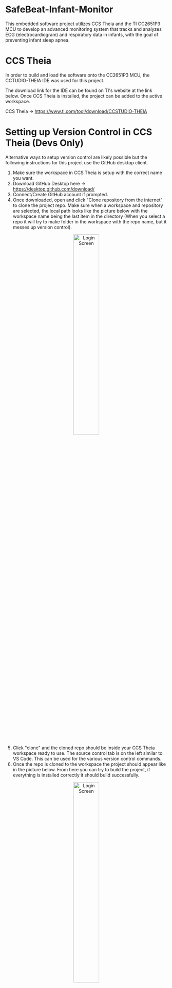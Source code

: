 # SafeBeat-Infant-Monitor
 This embedded software project utilizes CCS Theia and the TI CC2651P3 MCU to develop an advanced monitoring system that tracks and analyzes ECG (electrocardiogram) and respiratory data in infants, with the goal of preventing infant sleep apnea.  

# CCS Theia
In order to build and load the software onto the CC2651P3 MCU, the CCTUDIO-THEIA IDE was used for this project.  

The download link for the IDE can be found on TI's website at the link below. Once CCS Theia is installed, the project can be added to the active workspace.  

CCS Theia -> https://www.ti.com/tool/download/CCSTUDIO-THEIA  

# Setting up Version Control in CCS Theia (Devs Only)
Alternative ways to setup version control are likely possible but the following instructions for this project use the GitHub desktop client.
1. Make sure the workspace in CCS Theia is setup with the correct name you want.
2. Download GitHub Desktop here -> https://desktop.github.com/download/
3. Connect/Create GitHub account if prompted.
4. Once downloaded, open and click "Clone repository from the internet" to clone the project repo. Make sure when a workspace and repository are selected, the local path looks like the picture below with the workspace name being the last item in the directory (When you select a repo it will try to make folder in the workspace with the repo name, but it messes up version control).

<p align="center">
<img src=https://i.imgur.com/EB93kvP.png height="40%" width="40%" alt="Login Screen"/>
<br />
<br />

 5. Click "clone" and the cloned repo should be inside your CCS Theia workspace ready to use. The source control tab is on the left similar to VS Code. This can be used for the various version control commands.  
 6. Once the repo is cloned to the workspace the project should appear like in the picture below. From here you can try to build the project, if everything is installed correctly it should build successfully.

<p align="center">
<img src=https://i.imgur.com/viacCcD.png height="40%" width="40%" alt="Login Screen"/>
<br />
<br />

# SIMPLELINK SDK Download
The software development kit (SDK) for the CC2651P3 MCU was downloaded from TI's website in order to utilize the SDK's software support. If the SDK is not installed some header files will not be included in the main.c source file. Do not change installation directory of the SDK during the installation proccess.  
1. Download the SDK from link below.
   CC2651P3 on TI website -> https://www.ti.com/product/CC2651P3#software-development  
2. The default directory for the SDK should be C:\ti\simplelink_cc13xx_cc26xx_sdk_7_41_00_17
3. This directory will be added to the project in CCS Theie by navigating to the workspace with the cloned repo (Open the workspace from File -> Open Folder... -> Selecting the Workspace folder)
4. Once you are in the workspace add the SDK by navigating to File -> Preferences -> Code Composer Studio Settings... -> General (On left) -> Products
5. Once in the products window click the + in the top right and navigate to the SDK install location and click it... mine is C:\ti\simplelink_cc13xx_cc26xx_sdk_7_41_00_17
7. The SDK should show up in the Product Discovery Path Window like in the image below

<p align="center">
<img src=https://i.imgur.com/Sq5JZnz.png height="40%" width="40%" alt="Login Screen"/>
<br />
<br />
 
# Project Setup
All source files that can be edited are included in each projects src folder. The GitHub repo is set up so both projects can be compiled separately, since each will be loaded onto a separate MCU. Within the src folder, common.h contains any used libraries, header files, and macros used by the main project. Some of the header files in common.h include SDK driver inclusions that are required, while other header files are custom ones that can be changed. Within common.h the required SDK headers are shown in the first image below.
<br />
<br />
FOR ANY INCLUSIONS FROM THE SDK, THE DRIVER FOR IT MUST BE CONFIGURED USING "main.sysconfig" FOR THAT PROJECT. This is shown in the second image below, and any drivers that need to be configured can be done using the sysconfig GUI.
For example, in the first image we include the GPIO.h driver and SPI.h driver from the SDK, so when you go into the main.sysconfig GUI, both GPIO and SPI should have a green check by it, if they do not, the project will not compile.

<p align="center">
<img src=https://i.imgur.com/zj9DDPJ.png height="20%" width="20%" alt="Login Screen"/>
<br />
<br />

<p align="center">
<img src=https://i.imgur.com/wvmYZUw.png height="80%" width="80%" alt="Login Screen"/>
<br />
<br />
